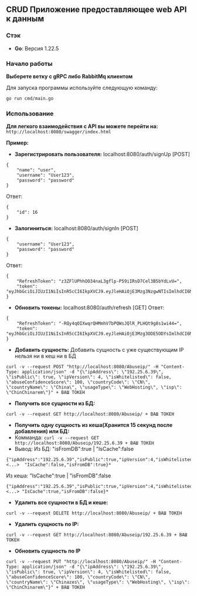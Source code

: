 ## CRUD Приложение предоставляющее web API к данным
### Стэк
- **Go**: Версия 1.22.5

### Начало работы
**Выберете ветку с gRPC либо RabbitMq клиентом**

Для запуска программы используйте следующую команду:

```bash
go run cmd/main.go
```

### Использование
**Для легкого взаимодействия с API вы можете перейти на:**
```http://localhost:8080/swagger/index.html```

**Пример:**
- **Зарегистрировать пользователя:** localhost:8080/auth/signUp [POST]
```
{
    "name": "user",
    "username": "User123",
    "password": "password"
}
```
Ответ:
```
{
    "id": 16
}
```
- **Залогиниться:** localhost:8080/auth/signIn [POST]
```
{
    "username": "User123",
    "password": "password"
}
```
Ответ:
```
{
    "RefreshToken": "z3ZFlUPhhOO34naL3gflp-P59iIRsD7Cel3B5bYdLvU=",
    "token": "eyJhbGciOiJIUzI1NiIsInR5cCI6IkpXVCJ9.eyJleHAiOjE3Mzg3NzgwNTIsImlhdCI6MTczODc3Nzk5MiwiVXNlcklkIjoxNn0.yXgqDK6hwsB8tvAHlED4DLt7qJo27p7_NFNJlyBR0FA"
}
```
- **Обновить токены:** localhost:8080/auth/refresh [GET]
Ответ:
```
{
    "RefreshToken": "-RQy4qOIXwqrQHMmhV7bPQWsJQlR_PLHQt9g8s1wi44=",
    "token": "eyJhbGciOiJIUzI1NiIsInR5cCI6IkpXVCJ9.eyJleHAiOjE3Mzg3ODE5ODYsImlhdCI6MTczODc4MTkyNiwiVXNlcklkIjoxNn0.amzL5v7blv1XPvxqb3H94gT37uigsmTFJVc0POoVvlg"
}
```
- **Добавить сущность:**
Добавить сущность с уже существующим IP нельзя ни в кеш ни в БД
```
curl -v --request POST "http://localhost:8080/Abuseip/" -H "Content-Type: application/json" -d "{\"ipAddress\": \"192.25.6.39\", \"isPublic\": true, \"ipVersion\": 4, \"isWhitelisted\": false, \"abuseConfidenceScore\": 100, \"countryCode\": \"CN\", \"countryName\": \"China\", \"usageType\": \"WebHosting\", \"isp\": \"ChinChinarem\"}" + ВАШ ТОКЕН
```

- **Получить все сущности из БД:**
```
curl -v --request GET http://localhost:8080/Abuseip/ + ВАШ ТОКЕН
```

- **Получить одну сущность из кеша(Хранится 15 секунд после добавления) или БД:**
- Комманда: ```curl -v --request GET http://localhost:8080/Abuseip/192.25.6.39 + ВАШ ТОКЕН```
- Вывод:
Из БД: "isFromDB":true | "IsCache":false
```
{"ipAddress":"192.25.6.39","isPublic":true,"ipVersion":4,"isWhitelisted":false,"abuseConfidenceScore":100, <...>  "IsCache":false,"isFromDB":true}*
```
Из кеша: "IsCache":true | "isFromDB":false
```
{"ipAddress":"192.25.6.39","isPublic":true,"ipVersion":4,"isWhitelisted":false,"abuseConfidenceScore":100, <...> "IsCache":true,"isFromDB":false}*
```

- **Удалить все сущности в БД и кеше:**
```
curl -v --request DELETE http://localhost:8080/Abuseip/ + ВАШ ТОКЕН
```
- **Удалить сущность по IP:**
```
curl -v --request GET http://localhost:8080/Abuseip/192.25.6.39 + ВАШ ТОКЕН
```

- **Обновить сущность по IP**
```
curl -v --request PUT "http://localhost:8080/Abuseip/" -H "Content-Type: application/json" -d "{\"ipAddress\": \"192.25.6.39\", \"isPublic\": true, \"ipVersion\": 4, \"isWhitelisted\": false, \"abuseConfidenceScore\": 100, \"countryCode\": \"CN\", \"countryName\": \"Chinazes\", \"usageType\": \"WebHosting\", \"isp\": \"ChinChinarem\"}" + ВАШ ТОКЕН
```
